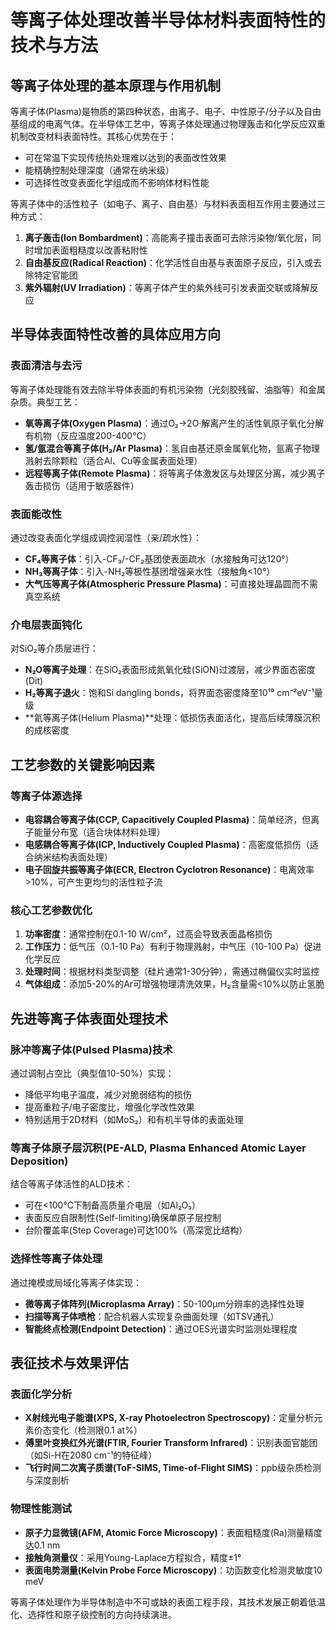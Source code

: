 # 等离子体处理改善半导体材料表面特性的技术与方法

## 等离子体处理的基本原理与作用机制

等离子体(Plasma)是物质的第四种状态，由离子、电子、中性原子/分子以及自由基组成的电离气体。在半导体工艺中，等离子体处理通过物理轰击和化学反应双重机制改变材料表面特性。其核心优势在于：
- 可在常温下实现传统热处理难以达到的表面改性效果
- 能精确控制处理深度（通常在纳米级）
- 可选择性改变表面化学组成而不影响体材料性能

等离子体中的活性粒子（如电子、离子、自由基）与材料表面相互作用主要通过三种方式：
1. **离子轰击(Ion Bombardment)**：高能离子撞击表面可去除污染物/氧化层，同时增加表面粗糙度以改善粘附性
2. **自由基反应(Radical Reaction)**：化学活性自由基与表面原子反应，引入或去除特定官能团
3. **紫外辐射(UV Irradiation)**：等离子体产生的紫外线可引发表面交联或降解反应

## 半导体表面特性改善的具体应用方向

### 表面清洁与去污
等离子体处理能有效去除半导体表面的有机污染物（光刻胶残留、油脂等）和金属杂质。典型工艺：
- **氧等离子体(Oxygen Plasma)**：通过O₂→2O·解离产生的活性氧原子氧化分解有机物（反应温度200-400℃）
- **氢/氩混合等离子体(H₂/Ar Plasma)**：氢自由基还原金属氧化物，氩离子物理溅射去除颗粒（适合Al、Cu等金属表面处理）
- **远程等离子体(Remote Plasma)**：将等离子体激发区与处理区分离，减少离子轰击损伤（适用于敏感器件）

### 表面能改性
通过改变表面化学组成调控润湿性（亲/疏水性）：
- **CF₄等离子体**：引入-CF₃/-CF₂基团使表面疏水（水接触角可达120°）
- **NH₃等离子体**：引入-NH₂等极性基团增强亲水性（接触角<10°）
- **大气压等离子体(Atmospheric Pressure Plasma)**：可直接处理晶圆而不需真空系统

### 介电层表面钝化
对SiO₂等介质层进行：
- **N₂O等离子处理**：在SiO₂表面形成氮氧化硅(SiON)过渡层，减少界面态密度(Dit)
- **H₂等离子退火**：饱和Si dangling bonds，将界面态密度降至10¹⁰ cm⁻²eV⁻¹量级
- **氦等离子体(Helium Plasma)**处理：低损伤表面活化，提高后续薄膜沉积的成核密度

## 工艺参数的关键影响因素

### 等离子体源选择
- **电容耦合等离子体(CCP, Capacitively Coupled Plasma)**：简单经济，但离子能量分布宽（适合块体材料处理）
- **电感耦合等离子体(ICP, Inductively Coupled Plasma)**：高密度低损伤（适合纳米结构表面处理）
- **电子回旋共振等离子体(ECR, Electron Cyclotron Resonance)**：电离效率>10%，可产生更均匀的活性粒子流

### 核心工艺参数优化
1. **功率密度**：通常控制在0.1-10 W/cm²，过高会导致表面晶格损伤
2. **工作压力**：低气压（0.1-10 Pa）有利于物理溅射，中气压（10-100 Pa）促进化学反应
3. **处理时间**：根据材料类型调整（硅片通常1-30分钟），需通过椭偏仪实时监控
4. **气体组成**：添加5-20%的Ar可增强物理清洗效果，H₂含量需<10%以防止氢脆

## 先进等离子体表面处理技术

### 脉冲等离子体(Pulsed Plasma)技术
通过调制占空比（典型值10-50%）实现：
- 降低平均电子温度，减少对脆弱结构的损伤
- 提高重粒子/电子密度比，增强化学改性效果
- 特别适用于2D材料（如MoS₂）和有机半导体的表面处理

### 等离子体原子层沉积(PE-ALD, Plasma Enhanced Atomic Layer Deposition)
结合等离子体活性的ALD技术：
- 可在<100℃下制备高质量介电层（如Al₂O₃）
- 表面反应自限制性(Self-limiting)确保单原子层控制
- 台阶覆盖率(Step Coverage)可达100%（高深宽比结构）

### 选择性等离子体处理
通过掩模或局域化等离子体实现：
- **微等离子体阵列(Microplasma Array)**：50-100μm分辨率的选择性处理
- **扫描等离子体喷枪**：配合机器人实现复杂曲面处理（如TSV通孔）
- **智能终点检测(Endpoint Detection)**：通过OES光谱实时监测处理程度

## 表征技术与效果评估

### 表面化学分析
- **X射线光电子能谱(XPS, X-ray Photoelectron Spectroscopy)**：定量分析元素价态变化（检测限0.1 at%）
- **傅里叶变换红外光谱(FTIR, Fourier Transform Infrared)**：识别表面官能团（如Si-H在2080 cm⁻¹的特征峰）
- **飞行时间二次离子质谱(ToF-SIMS, Time-of-Flight SIMS)**：ppb级杂质检测与深度剖析

### 物理性能测试
- **原子力显微镜(AFM, Atomic Force Microscopy)**：表面粗糙度(Ra)测量精度达0.1 nm
- **接触角测量仪**：采用Young-Laplace方程拟合，精度±1°
- **表面电势测量(Kelvin Probe Force Microscopy)**：功函数变化检测灵敏度10 meV

等离子体处理作为半导体制造中不可或缺的表面工程手段，其技术发展正朝着低温化、选择性和原子级控制的方向持续演进。